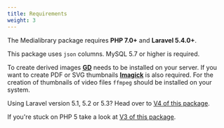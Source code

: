 ```yaml
---
title: Requirements
weight: 3
---
```


The Medialibrary package requires **PHP 7.0+** and **Laravel 5.4.0+**. 

This package uses `json` columns. MySQL 5.7 or higher is required.

To create derived images **[GD](http://php.net/manual/en/book.image.php)** needs to be installed on your server. If you want to create PDF or SVG thumbnails **[Imagick](http://php.net/manual/en/imagick.setresolution.php)** is also required. For the creation of thumbnails of video files `ffmpeg` should be installed on your system.

Using Laravel version 5.1, 5.2 or 5.3? Head over to [V4 of this package](https://docs.spatie.be/laravel-medialibrary/v4/introduction).

If you're stuck on PHP 5 take a look at [V3 of this package](https://docs.spatie.be/laravel-medialibrary/v3/introduction).
